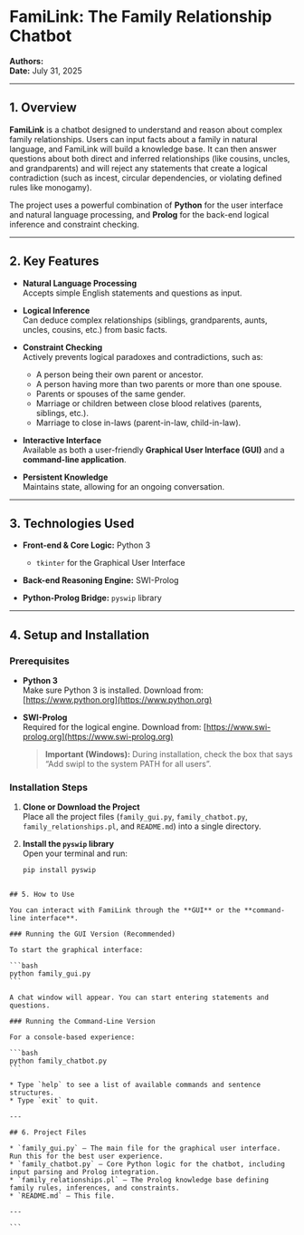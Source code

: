 # FamiLink: The Family Relationship Chatbot

**Authors:**  
**Date:** July 31, 2025

---

## 1. Overview

**FamiLink** is a chatbot designed to understand and reason about complex family relationships. Users can input facts about a family in natural language, and FamiLink will build a knowledge base. It can then answer questions about both direct and inferred relationships (like cousins, uncles, and grandparents) and will reject any statements that create a logical contradiction (such as incest, circular dependencies, or violating defined rules like monogamy).

The project uses a powerful combination of **Python** for the user interface and natural language processing, and **Prolog** for the back-end logical inference and constraint checking.

---

## 2. Key Features

- **Natural Language Processing**  
  Accepts simple English statements and questions as input.

- **Logical Inference**  
  Can deduce complex relationships (siblings, grandparents, aunts, uncles, cousins, etc.) from basic facts.

- **Constraint Checking**  
  Actively prevents logical paradoxes and contradictions, such as:
  - A person being their own parent or ancestor.
  - A person having more than two parents or more than one spouse.
  - Parents or spouses of the same gender.
  - Marriage or children between close blood relatives (parents, siblings, etc.).
  - Marriage to close in-laws (parent-in-law, child-in-law).

- **Interactive Interface**  
  Available as both a user-friendly **Graphical User Interface (GUI)** and a **command-line application**.

- **Persistent Knowledge**  
  Maintains state, allowing for an ongoing conversation.

---

## 3. Technologies Used

- **Front-end & Core Logic:** Python 3  
  - `tkinter` for the Graphical User Interface

- **Back-end Reasoning Engine:** SWI-Prolog

- **Python-Prolog Bridge:** `pyswip` library

---

## 4. Setup and Installation

### Prerequisites

- **Python 3**  
  Make sure Python 3 is installed. Download from: [https://www.python.org](https://www.python.org)

- **SWI-Prolog**  
  Required for the logical engine. Download from: [https://www.swi-prolog.org](https://www.swi-prolog.org)  
  > **Important (Windows):** During installation, check the box that says “Add swipl to the system PATH for all users”.

### Installation Steps

1. **Clone or Download the Project**  
   Place all the project files (`family_gui.py`, `family_chatbot.py`, `family_relationships.pl`, and `README.md`) into a single directory.

2. **Install the `pyswip` library**  
   Open your terminal and run:

   ```bash
   pip install pyswip
````

## 5. How to Use

You can interact with FamiLink through the **GUI** or the **command-line interface**.

### Running the GUI Version (Recommended)

To start the graphical interface:

```bash
python family_gui.py
```

A chat window will appear. You can start entering statements and questions.

### Running the Command-Line Version

For a console-based experience:

```bash
python family_chatbot.py
```

* Type `help` to see a list of available commands and sentence structures.
* Type `exit` to quit.

---

## 6. Project Files

* `family_gui.py` — The main file for the graphical user interface. Run this for the best user experience.
* `family_chatbot.py` — Core Python logic for the chatbot, including input parsing and Prolog integration.
* `family_relationships.pl` — The Prolog knowledge base defining family rules, inferences, and constraints.
* `README.md` — This file.

---

```
